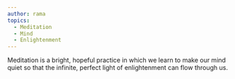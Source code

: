 ```yaml
---
author: rama
topics:
  - Meditation
  - Mind
  - Enlightenment
---
```


Meditation is a bright, hopeful practice in which we learn to make our mind quiet so that the infinite, perfect light of enlightenment can flow through us.
